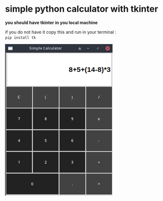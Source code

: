 # simple python calculator with tkinter

**you should have tkinter in you local machine**

if you do not have it copy this and run in your terminal :  
`pip install tk`

![simple calculator](./images/calc.png)


